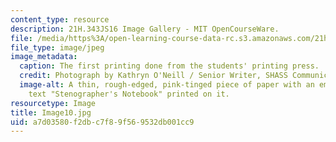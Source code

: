 ```yaml
---
content_type: resource
description: 21H.343JS16 Image Gallery - MIT OpenCourseWare.
file: /media/https%3A/open-learning-course-data-rc.s3.amazonaws.com/21h-343j-making-books-the-renaissance-and-today-spring-2016/a7d03580f2dbc7f89f569532db001cc9_Image10.jpg
file_type: image/jpeg
image_metadata:
  caption: The first printing done from the students' printing press.
  credit: Photograph by Kathryn O'Neill / Senior Writer, SHASS Communications.
  image-alt: A thin, rough-edged, pink-tinged piece of paper with an emblem and the
    text "Stenographer's Notebook" printed on it.
resourcetype: Image
title: Image10.jpg
uid: a7d03580-f2db-c7f8-9f56-9532db001cc9
---
```

